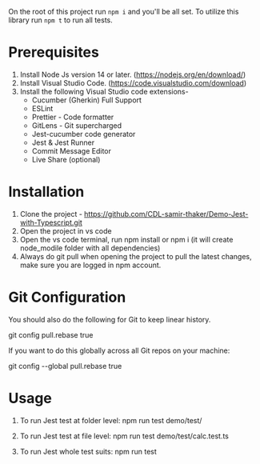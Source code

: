 On the root of this project run `npm i` and you'll be all set. To utilize this library run `npm t` to run all tests.

# Prerequisites
1. Install Node Js version 14 or later. (https://nodejs.org/en/download/)
2. Install Visual Studio Code. (https://code.visualstudio.com/download)
3. Install the following Visual Studio code extensions-
    - Cucumber (Gherkin) Full Support
	- ESLint
    - Prettier - Code formatter
	- GitLens - Git supercharged
	- Jest-cucumber code generator
	- Jest & Jest Runner
	- Commit Message Editor
	- Live Share (optional)

# Installation
1. Clone the project - https://github.com/CDL-samir-thaker/Demo-Jest-with-Typescript.git
2. Open the project in vs code
3. Open the vs code terminal, run npm install or npm i (it
 will create node_modile folder with all dependencies)
4. Always do git pull when opening the project to pull the latest changes, make sure you are logged in npm account.

# Git Configuration
You should also do the following for Git to keep linear history.

git config pull.rebase true

If you want to do this globally across all Git repos on your machine:

git config --global pull.rebase true

 # Usage
 1. To run Jest test at folder level:
npm run test demo/test/

2. To run Jest test at file level:
npm run test demo/test/calc.test.ts

3. To run Jest whole test suits:
npm run test
